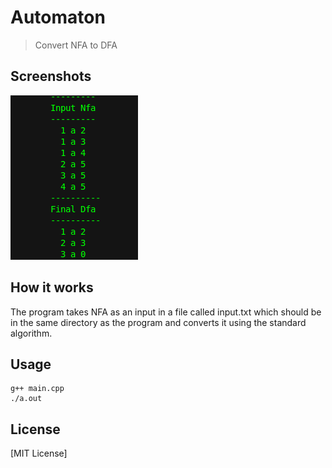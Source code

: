 # Automaton
> Convert NFA to DFA

Screenshots
-----------
![](Screenshots/working.png)

How it works
------------
The program takes NFA as an input in a file called input.txt which should be in the same directory as the program and converts it using the standard algorithm.

Usage
-----

```
g++ main.cpp
./a.out
```

License
-------

[MIT License]
